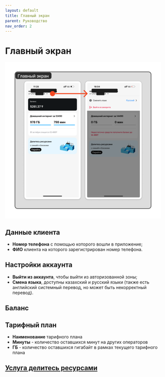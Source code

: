 ```yaml
---
layout: default
title: Главный экран
parent: Руководство
nav_order: 2
---
```


# Главный экран

![main-page-screen](./assets/images/main-page-1.png)

## Данные клиента

- **Номер телефона** с помощью которого вошли в приложение;
- **ФИО** клиента на которого зарегистрирован номер телефона.

## Настройки аккаунта

- **Выйти из аккаунта**, чтобы выйти из авторизованной зоны;
- **Смена языка**, доступны казахский и русский языки (также есть английский системный перевод, но может быть некорректный перевод).

## Баланс

## Тарифный план

- **Наименование** тарифного плана
- **Минуты** - количество оставшихся минут на других операторов
- **ГБ** - количество оставшихся гигабайт в рамках текущего тарифного плана

## [Услуга делитесь ресурсами](share-resources.md)

